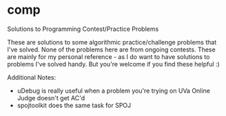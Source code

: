 # comp
Solutions to Programming Contest/Practice Problems

These are solutions to some algorithmic practice/challenge problems that I've solved.
None of the problems here are from ongoing contests.
These are mainly for my personal reference - as I do want to have solutions to problems I've solved handy. But you're welcome if you find these helpful :)

Additional Notes:
- uDebug is really useful when a problem you're trying on UVa Online Judge doesn't get AC'd
- spojtoolkit does the same task for SPOJ
